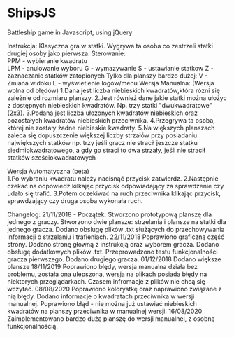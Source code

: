 # ShipsJS
Battleship game in Javascript, using jQuery

Instrukcja:
Klasyczna gra w statki. Wygrywa ta osoba co zestrzeli statki drugiej osoby jako pierwsza.
Sterowanie:</br>
PPM - wybieranie kwadratu </br>
LPM - anulowanie wyboru
G - wymazywanie
S - ustawianie statkow
Z - zaznaczanie statków zatopionych
Tylko dla planszy bardzo dużej:
V - Zmiana widoku
L - wyświetlenie logów/menu
Wersja Manualna: (Wersja wolna od błędów)
1.Dana jest liczba niebieskich kwadratów,która rózni się zależnie od rozmiaru planszy.
2.Jest również dane jakie statki można ułożyc z dostępnych niebieskich kwadratów. Np. trzy statki "dwukwadratowe" (2x3).
3.Podana jest liczba ułożonych kwadratów niebieskich oraz pozostałych kwadratów niebieskich przeciwnika.
4.Przegrywa ta osoba, której nie zostały żadne niebieskie kwadraty.
5.Na większych planszach zaleca się dopuszczenie większej liczby strzałów przy posiadaniu największych statków
np. trzy jeśli gracz nie stracił jeszcze statku siedmiokwadratowego, a gdy go straci to dwa strzały, jeśli nie stracił statków sześciokwadratowych

Wersja Automatyczna (beta) <br>
1.Po wybraniu kwadratu należy nacisnąć przycisk zatwierdz.
2.Następnie czekać na odpowiedź kilkając przycisk odpowiadający za sprawdzenie czy udało się trafić.
3.Potem oczekiwać na ruch przeciwnika klikając przycisk,<br> sprawdzający czy druga osoba wykonała ruch.

Changelog:
21/11/2018 - Początek. 
Stworzono prototypową planszę dla jednego z graczy.
Stworzono dwie plansze: strzelania i plansze na statki dla jednego gracza.
Dodano obslugę plików .txt służących do przechowywania informacji o strzelaniu i trafieniach.
22/11/2018
Poprawiono graficzną część strony.
Dodano stronę główną z instrukcją oraz wyborem gracza.
Dodano obsługę dodatkowych plików .txt.
Przeprowadzono testu funkcjonalności gracza pierwszego.
Dodano drugiego gracza.
01/12/2018
Dodano większe plansze
18/11/2019
Poprawiono błędy, wersja manualna działa bez problemu, została ona ulepszona, wersja na plikach posiada błędy na niektorych przeglądarkach. Czasem infromacje z plików nie chcą się wczytać.
08/08/2020
Poprawiono kolorystkę oraz naprawiono związane z nią błędy.
Dodano informacje o kwadratach przeciwnika w wersji manualnej.
Poprawiono błąd - nie można już ustawiać niebieskich kwadratów na planszy przeciwnika w manualnej wersji.
16/08/2020
Zaimplementowano bardzo dużą planszę do wersji manualnej, z osobną funkcjonalnością.
